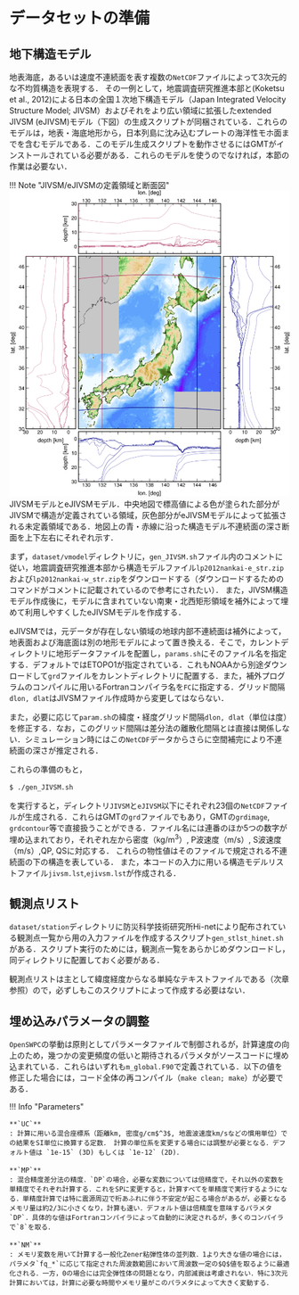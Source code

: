# データセットの準備

## 地下構造モデル

地表海底，あるいは速度不連続面を表す複数の`NetCDF`ファイルによって3次元的な不均質構造を表現する．
その一例として，地震調査研究推進本部と(Koketsu et al., 2012)による日本の全国１次地下構造モデル（Japan Integrated Velocity Structure Model; JIVSM）およびそれをより広い領域に拡張したextended JIVSM (eJIVSM)モデル（下図）の生成スクリプトが同梱されている．これらのモデルは，地表・海底地形から，日本列島に沈み込むプレートの海洋性モホ面までを含むモデルである．このモデル生成スクリプトを動作させるにはGMTがインストールされている必要がある．これらのモデルを使うのでなければ，本節の作業は必要ない．

!!! Note "JIVSM/eJIVSMの定義領域と断面図"
    ![](../../fig/jivsm_ext_section.png)
    JIVSMモデルとeJIVSMモデル．中央地図で標高値による色が塗られた部分がJIVSMで構造が定義されている領域，灰色部分がeJIVSMモデルによって拡張される未定義領域である．地図上の青・赤線に沿った構造モデル不連続面の深さ断面を上下左右にそれぞれ示す．

まず，`dataset/vmodel`ディレクトリに，`gen_JIVSM.sh`ファイル内のコメントに従い，地震調査研究推進本部から構造モデルファイル`lp2012nankai-e_str.zip`および`lp2012nankai-w_str.zip`をダウンロードする（ダウンロードするためのコマンドがコメントに記載されているので参考にされたい）．
また，JIVSM構造モデル作成後に，モデルに含まれていない南東・北西矩形領域を補外によって埋めて利用しやすくしたeJIVSMモデルを作成する．

eJIVSMでは，元データが存在しない領域の地球内部不連続面は補外によって，地表面および海底面は別の地形モデルによって置き換える．そこで，カレントディレクトリに地形データファイルを配置し，`params.sh`にそのファイル名を指定する．デフォルトではETOPO1が指定されている．これもNOAAから別途ダウンロードして`grd`ファイルをカレントディレクトリに配置する．また，補外プログラムのコンパイルに用いるFortranコンパイラ名を`FC`に指定する．グリッド間隔`dlon, dlat`はJIVSMファイル作成時から変更してはならない．

また，必要に応じて`param.sh`の緯度・経度グリッド間隔`dlon, dlat`（単位は度）を修正する．なお，このグリッド間隔は差分法の離散化間隔とは直接は関係しない．シミュレーション時にはこの`NetCDF`データからさらに空間補完により不連続面の深さが推定される．

これらの準備のもと，

```bash
$ ./gen_JIVSM.sh
```

を実行すると，ディレクトリ`JIVSM`と`eJIVSM`以下にそれぞれ23個の`NetCDF`ファイルが生成される．これらはGMTの`grd`ファイルでもあり，GMTの`grdimage`,
`grdcontour`等で直接扱うことができる．ファイル名には連番のほか5つの数字が埋め込まれており，それぞれ左から密度（kg/m${}^3$）,
P波速度（m/s）, S波速度（m/s）,QP, QSに対応する．
これらの物性値はそのファイルで規定される不連続面の下の構造を表している．
また，本コードの入力に用いる構造モデルリストファイル`jivsm.lst`,`ejivsm.lst`が作成される．

## 観測点リスト

`dataset/station`ディレクトリに防災科学技術研究所Hi-netにより配布されている観測点一覧から用の入力ファイルを作成するスクリプト`gen_stlst_hinet.sh`がある．スクリプト実行のためには，観測点一覧をあらかじめダウンロードし，同ディレクトリに配置しておく必要がある．

観測点リストは主として緯度経度からなる単純なテキストファイルである（次章参照）ので，必ずしもこのスクリプトによって作成する必要はない．


## 埋め込みパラメータの調整

`OpenSWPC`の挙動は原則としてパラメータファイルで制御されるが，計算速度の向上のため，幾つかの変更頻度の低いと期待されるパラメタがソースコードに埋め込まれている．これらはいずれも`m_global.F90`で定義されている．以下の値を修正した場合には，コード全体の再コンパイル（`make clean; make`）が必要である．


!!! Info "Parameters"

    **`UC`**
    : 計算に用いる混合座標系（距離km, 密度g/cm$^3$, 地震波速度km/sなどの慣用単位）での結果をSI単位に換算する定数． 計算の単位系を変更する場合には調整が必要となる．デフォルト値は `1e-15` (3D) もしくは `1e-12` (2D)．  

    **`MP`**
    : 混合精度差分法の精度．`DP`の場合，必要な変数については倍精度で，それ以外の変数を単精度でそれぞれ計算する．これをSPに変更すると，計算すべてを単精度で実行するようになる．単精度計算では特に震源周辺で桁あふれに伴う不安定が起こる場合があるが，必要となるメモリ量は約2/3に小さくなり，計算も速い．デフォルト値は倍精度を意味するパラメタ`DP`．具体的な値はFortranコンパイラによって自動的に決定されるが，多くのコンパイラで`8`を取る．

    **`NM`**
    : メモリ変数を用いて計算する一般化Zener粘弾性体の並列数．1より大きな値の場合には，パラメタ`fq_*`に応じて指定された周波数範囲において周波数一定の$Q$値を取るように最適化される．一方，0の場合には完全弾性体の問題となり，内部減衰は考慮されない．特に3次元計算においては，計算に必要な時間やメモリ量がこのパラメタによって大きく変動する．
